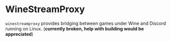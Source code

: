 # WineStreamProxy

`winestreamproxy` provides bridging between games under Wine and Discord
running on Linux. (**currently broken, help with building would be appreciated**)

